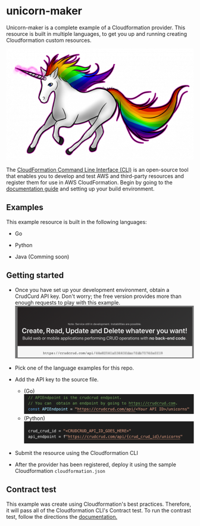 # unicorn-maker
Unicorn-maker is a complete example of a Cloudformation provider. This resource is built in multiple languages, to get you up and running creating Cloudformation custom resources.

![Architecture](images/unicorn.png)


The [CloudFormation Command Line Interface (CLI)](https://docs.aws.amazon.com/cloudformation-cli/latest/userguide/what-is-cloudformation-cli.html) is an open-source tool that enables you to develop and test AWS and third-party resources and register them for use in AWS CloudFormation. Begin by going to the [documentation guide](https://docs.aws.amazon.com/cloudformation-cli/latest/userguide/resource-type-setup.html) and setting up your build environment.


## Examples
This example resource is built in the following languages:

- Go

- Python

- Java (Comming soon)

## Getting started
- Once you have set up your development environment, obtain a CrudCurd API key. Don't worry; the free version provides more than enough requests to play with this example.
![Architecture](images/api.png)
- Pick one of the language examples for this repo.
- Add the API key to the source file.
    - (Go) ![Architecture](images/go.png)
    - (Python) ![Architecture](images/python.png)


- Submit the resource using the Cloudformation CLI
- After the provider has been registered, deploy it using the sample Cloudformation `cloudformation.json`

## Contract test
This example was create using Cloudformation's best practices. Therefore, it will pass all of the Cloudformation CLI's Contract test.
To run the contrast test, follow the directions the
[documentation.](https://docs.aws.amazon.com/cloudformation-cli/latest/userguide/resource-type-cli-test.html)



